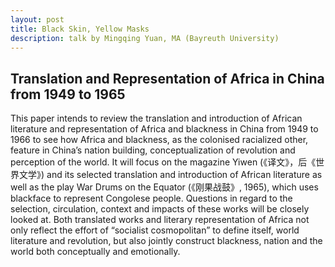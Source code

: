 ```yaml
---
layout: post
title: Black Skin, Yellow Masks
description: talk by Mingqing Yuan, MA (Bayreuth University)
---
```


## Translation and Representation of Africa in China from 1949 to 1965

This paper intends to review the translation and introduction of African literature and representation of Africa and blackness in China from 1949 to 1966 to see how Africa and blackness, as the colonised racialized other, feature in China’s nation building, conceptualization of revolution and perception of the world. It will focus on the magazine Yiwen (《译文》，后《世界文学》) and its selected translation and introduction of African literature as well as the play War Drums on the Equator (《刚果战鼓》, 1965), which uses blackface to represent Congolese people. Questions in regard to the selection, circulation, context and impacts of these works will be closely looked at. Both translated works and literary representation of Africa not only reflect the effort of “socialist cosmopolitan” to define itself, world literature and revolution, but also jointly construct blackness, nation and the world both conceptually and emotionally.

